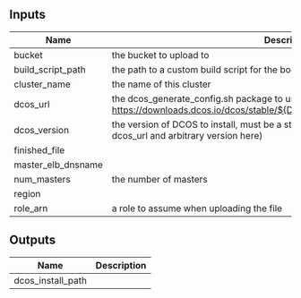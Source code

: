 
## Inputs

| Name | Description | Type | Default | Required |
|------|-------------|:----:|:-----:|:-----:|
| bucket | the bucket to upload to | string | - | yes |
| build_script_path | the path to a custom build script for the bootstrap package | string | `` | no |
| cluster_name | the name of this cluster | string | - | yes |
| dcos_url | the dcos_generate_config.sh package to use, defaults to https://downloads.dcos.io/dcos/stable/${DCOS_VERSION}/dcos_generate_config.sh | string | `` | no |
| dcos_version | the version of DCOS to install, must be a stable released version (otherwise use dcos_url and arbitrary version here) | string | - | yes |
| finished_file |  | string | `__SUCCESS` | no |
| master_elb_dnsname |  | string | - | yes |
| num_masters | the number of masters | string | `3` | no |
| region |  | string | `us-east-1` | no |
| role_arn | a role to assume when uploading the file | string | `` | no |

## Outputs

| Name | Description |
|------|-------------|
| dcos_install_path |  |

